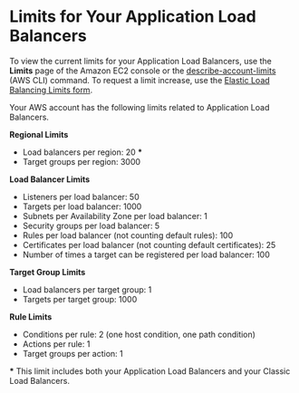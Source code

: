 # Limits for Your Application Load Balancers<a name="load-balancer-limits"></a>

To view the current limits for your Application Load Balancers, use the **Limits** page of the Amazon EC2 console or the [describe\-account\-limits](http://docs.aws.amazon.com/cli/latest/reference/elbv2/describe-account-limits.html) \(AWS CLI\) command\. To request a limit increase, use the [Elastic Load Balancing Limits form](https://console.aws.amazon.com/support/home#/case/create?issueType=service-limit-increase&limitType=service-code-elastic-load-balancers)\.

Your AWS account has the following limits related to Application Load Balancers\.

**Regional Limits**
+ Load balancers per region: 20 **\***
+ Target groups per region: 3000

**Load Balancer Limits**
+ Listeners per load balancer: 50
+ Targets per load balancer: 1000
+ Subnets per Availability Zone per load balancer: 1
+ Security groups per load balancer: 5
+ Rules per load balancer \(not counting default rules\): 100
+ Certificates per load balancer \(not counting default certificates\): 25
+ Number of times a target can be registered per load balancer: 100

**Target Group Limits**
+ Load balancers per target group: 1
+ Targets per target group: 1000

**Rule Limits**
+ Conditions per rule: 2 \(one host condition, one path condition\)
+ Actions per rule: 1
+ Target groups per action: 1

**\*** This limit includes both your Application Load Balancers and your Classic Load Balancers\.